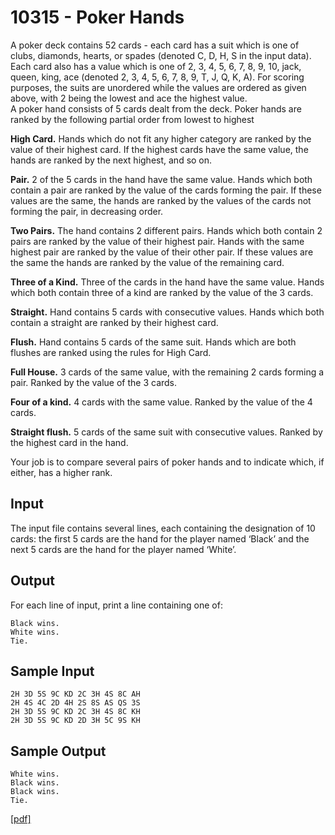 # 10315 - Poker Hands

A poker deck contains 52 cards - each card has a suit which is one of clubs, diamonds, hearts, or spades
(denoted C, D, H, S in the input data). Each card also has a value which is one of 2, 3, 4, 5, 6, 7, 8, 9,
10, jack, queen, king, ace (denoted 2, 3, 4, 5, 6, 7, 8, 9, T, J, Q, K, A). For scoring purposes, the suits
are unordered while the values are ordered as given above, with 2 being the lowest and ace the highest
value.  
A poker hand consists of 5 cards dealt from the deck. Poker hands are ranked by the following
partial order from lowest to highest

**High Card.** Hands which do not fit any higher category are ranked by the value of their highest card.
If the highest cards have the same value, the hands are ranked by the next highest, and so on.  

**Pair.** 2 of the 5 cards in the hand have the same value. Hands which both contain a pair are ranked
by the value of the cards forming the pair. If these values are the same, the hands are ranked by
the values of the cards not forming the pair, in decreasing order.  

**Two Pairs.** The hand contains 2 different pairs. Hands which both contain 2 pairs are ranked by the
value of their highest pair. Hands with the same highest pair are ranked by the value of their
other pair. If these values are the same the hands are ranked by the value of the remaining card.  

**Three of a Kind.** Three of the cards in the hand have the same value. Hands which both contain
three of a kind are ranked by the value of the 3 cards.  

**Straight.** Hand contains 5 cards with consecutive values. Hands which both contain a straight are
ranked by their highest card.  

**Flush.** Hand contains 5 cards of the same suit. Hands which are both flushes are ranked using the
rules for High Card.  

**Full House.** 3 cards of the same value, with the remaining 2 cards forming a pair. Ranked by the
value of the 3 cards.  

**Four of a kind.** 4 cards with the same value. Ranked by the value of the 4 cards.  

**Straight flush.** 5 cards of the same suit with consecutive values. Ranked by the highest card in the
hand.  

Your job is to compare several pairs of poker hands and to indicate which, if either, has a higher
rank.


## Input

The input file contains several lines, each containing the designation of 10 cards: the first 5 cards are
the hand for the player named ‘Black’ and the next 5 cards are the hand for the player named ‘White’.


## Output

For each line of input, print a line containing one of:

```
Black wins.
White wins.
Tie.
```


## Sample Input

```
2H 3D 5S 9C KD 2C 3H 4S 8C AH
2H 4S 4C 2D 4H 2S 8S AS QS 3S
2H 3D 5S 9C KD 2C 3H 4S 8C KH
2H 3D 5S 9C KD 2D 3H 5C 9S KH
```


## Sample Output

```
White wins.
Black wins.
Black wins.
Tie.
```

[\[pdf\]](https://uva.onlinejudge.org/external/103/10315.pdf)

